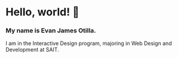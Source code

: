 # Hello, world! 👋
### My name is Evan James Otilla.
I am in the Interactive Design program, majoring in Web Design and Development at SAIT.